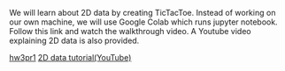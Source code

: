We will learn about 2D data by creating TicTacToe. Instead of working on our own machine, we will use Google Colab which runs jupyter notebook. Follow this link and watch the walkthrough video. A Youtube video explaining 2D data is also provided.

[hw3pr1](https://colab.research.google.com/drive/1tD0Ytl6Dm80Y21sxXTxJEUlpjNqUBXxR?usp=sharing)
[2D data tutorial(YouTube)](https://www.youtube.com/watch?v=-XzeZhFvEmk)
